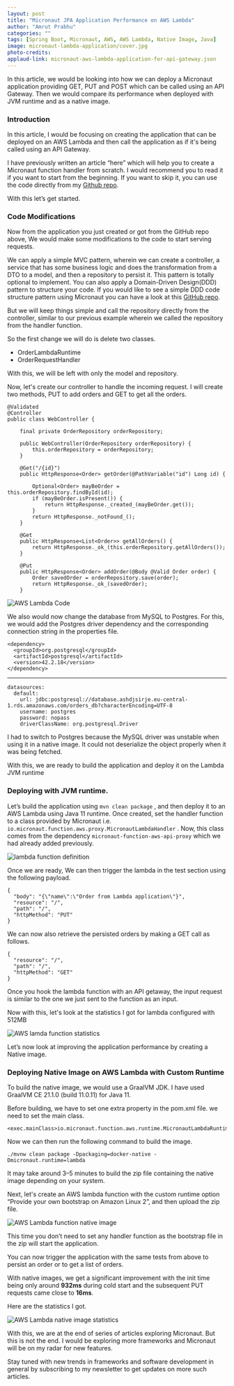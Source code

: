 ```yaml
---
layout: post
title: "Micronaut JPA Application Performance on AWS Lambda"
author: "Amrut Prabhu"
categories: ""
tags: [Spring Boot, Micronaut, AWS, AWS Lambda, Native Image, Java]
image: micronaut-lambda-application/cover.jpg
photo-credits: 
applaud-link: micronaut-aws-lambda-application-for-api-gateway.json
---
```

In this article, we would be looking into how we can deploy a Micronaut application providing GET, PUT and POST which can be called using an API Gateway. Then we would compare its performance when deployed with JVM runtime and as a native image.

### Introduction

In this article, I would be focusing on creating the application that can be deployed on an AWS Lambda and then call the application as if it's being called using an API Gateway.

I have previously written an article “here” which will help you to create a Micronaut function handler from scratch. I would recommend you to read it if you want to start from the beginning. If you want to skip it, you can use the code directly from my [Github repo](https://github.com/amrutprabhu/micronaut-workout/tree/master/micronaut-lambda-function).

With this let’s get started.

### Code Modifications

Now from the application you just created or got from the GitHub repo above, We would make some modifications to the code to start serving requests.

We can apply a simple MVC pattern, wherein we can create a controller, a service that has some business logic and does the transformation from a DTO to a model, and then a repository to persist it. This pattern is totally optional to implement. You can also apply a Domain-Driven Design(DDD) pattern to structure your code. If you would like to see a simple DDD code structure pattern using Micronaut you can have a look at this [GitHub repo](https://github.com/amrutprabhu/micronaut-workout/tree/master/MicronautApp).

But we will keep things simple and call the repository directly from the controller, similar to our previous example wherein we called the repository from the handler function.

So the first change we will do is delete two classes.

-   OrderLambdaRuntime
-   OrderRequestHandler

With this, we will be left with only the model and repository.

Now, let's create our controller to handle the incoming request. I will create two methods, PUT to add orders and GET to get all the orders.
```
@Validated  
@Controller  
public class WebController {  
  
    final private OrderRepository orderRepository;  
  
    public WebController(OrderRepository orderRepository) {  
        this.orderRepository = orderRepository;  
    }  
  
    @Get("/{id}")  
    public HttpResponse<Order> getOrder(@PathVariable("id") Long id) {  
  
        Optional<Order> mayBeOrder = this.orderRepository.findById(id);  
        if (mayBeOrder.isPresent()) {  
            return HttpResponse._created_(mayBeOrder.get());  
        }  
        return HttpResponse._notFound_();  
    }  
  
    @Get  
    public HttpResponse<List<Order>> getAllOrders() {  
        return HttpResponse._ok_(this.orderRepository.getAllOrders());  
    }  
  
    @Put  
    public HttpResponse<Order> addOrder(@Body @Valid Order order) {  
        Order savedOrder = orderRepository.save(order);  
        return HttpResponse._ok_(savedOrder);  
    }
```
![AWS Lambda Code](/assets/img/micronaut-lambda-application/code.png)

We also would now change the database from MySQL to Postgres. For this, we would add the Postgres driver dependency and the corresponding connection string in the properties file.
```
<dependency>  
  <groupId>org.postgresql</groupId>  
  <artifactId>postgresql</artifactId>  
  <version>42.2.18</version>  
</dependency>
```
----------------------------------------------------------------
```
datasources:  
  default:  
    url: jdbc:postgresql://database.ashdjsirje.eu-central-1.rds.amazonaws.com/orders_db?characterEncoding=UTF-8  
    username: postgres  
    password: nopass  
    driverClassName: org.postgresql.Driver
```
I had to switch to Postgres because the MySQL driver was unstable when using it in a native image. It could not deserialize the object properly when it was being fetched.

With this, we are ready to build the application and deploy it on the Lambda JVM runtime

### Deploying with JVM runtime.

Let’s build the application using `mvn clean package` , and then deploy it to an AWS Lambda using Java 11 runtime. Once created, set the handler function to a class provided by Micronaut i.e. `io.micronaut.function.aws.proxy.MicronautLambdaHandler` . Now, this class comes from the dependency `micronaut-function-aws-api-proxy` which we had already added previously.

![lambda function definition](/assets/img/micronaut-lambda-application/lambda-function-application.png)

Once we are ready, We can then trigger the lambda in the test section using the following payload.
```
{  
  "body": "{\"name\":\"Order from Lambda application\"}",  
  "resource": "/",  
  "path": "/",  
  "httpMethod": "PUT"  
}
```
We can now also retrieve the persisted orders by making a GET call as follows.
```
{  
  "resource": "/",  
  "path": "/",  
  "httpMethod": "GET"  
}
```
Once you hook the lambda function with an API getaway, the input request is similar to the one we just sent to the function as an input.

Now with this, let's look at the statistics I got for lambda configured with 512MB

![AWS lamda function statistics ](/assets/img/micronaut-lambda-application/micronaut-aws-function-statistics.png)

Let’s now look at improving the application performance by creating a Native image.

### Deploying Native Image on AWS Lambda with Custom Runtime

To build the native image, we would use a GraalVM JDK. I have used GraalVM CE 21.1.0 (build 11.0.11) for Java 11.

Before building, we have to set one extra property in the pom.xml file. we need to set the main class.
```
<exec.mainClass>io.micronaut.function.aws.runtime.MicronautLambdaRuntime</exec.mainClass>
```
Now we can then run the following command to build the image.
```
./mvnw clean package -Dpackaging=docker-native -Dmicronaut.runtime=lambda
```
It may take around 3–5 minutes to build the zip file containing the native image depending on your system.

Next, let's create an AWS lambda function with the custom runtime option “Provide your own bootstrap on Amazon Linux 2”, and then upload the zip file.

![AWS Lambda function native image](/assets/img/micronaut-lambda-application/micronaut-aws-function-native.png)

This time you don’t need to set any handler function as the bootstrap file in the zip will start the application.

You can now trigger the application with the same tests from above to persist an order or to get a list of orders.

With native images, we get a significant improvement with the init time being only around **932ms** during cold start and the subsequent PUT requests came close to **16ms**.

Here are the statistics I got.

![AWS Lambda native image statistics](/assets/img/micronaut-lambda-application/micronaut-aws-lambda-native-image-statistics.png)

With this, we are at the end of series of articles exploring Micronaut. But this is not the end. I would be exploring more frameworks and Micronaut will be on my radar for new features.

Stay tuned with new trends in frameworks and software development in general by subscribing to my newsletter to get updates on more such articles.